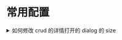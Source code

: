 # 常用配置

<details>
<summary>如何修改 crud 的详情打开的 dialog 的 size</summary>
在对应的 controller 中添加以下配置
<pre>
/**
 * @inheritdoc
 */
protected function gridActionsConfig(): array
{
    return [
        'schema_detail' => [
            'dialog' => [
                'size' => 'lg',
            ],
        ],
    ];
}
</pre>
</details>
